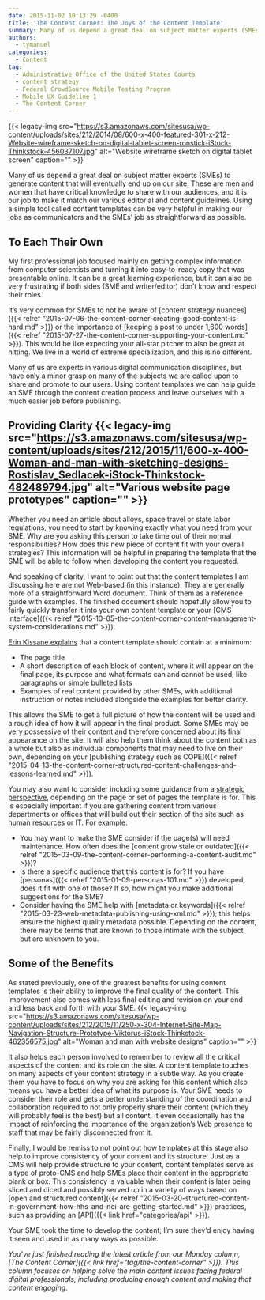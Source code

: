 ```yaml
---
date: 2015-11-02 10:13:29 -0400
title: 'The Content Corner: The Joys of the Content Template'
summary: Many of us depend a great deal on subject matter experts (SMEs) to generate content that will eventually end up on our site. These are men and women that have critical knowledge to share with our audiences, and it is our job to make it match our various editorial and content guidelines. Using a simple
authors:
  - tymanuel
categories:
  - Content
tag:
  - Administrative Office of the United States Courts
  - content strategy
  - Federal CrowdSource Mobile Testing Program
  - Mobile UX Guideline 1
  - The Content Corner
---
```


{{< legacy-img src="https://s3.amazonaws.com/sitesusa/wp-content/uploads/sites/212/2014/08/600-x-400-featured-301-x-212-Website-wireframe-sketch-on-digital-tablet-screen-ronstick-iStock-Thinkstock-456037107.jpg" alt="Website wireframe sketch on digital tablet screen" caption="" >}} 

Many of us depend a great deal on subject matter experts (SMEs) to generate content that will eventually end up on our site. These are men and women that have critical knowledge to share with our audiences, and it is our job to make it match our various editorial and content guidelines. Using a simple tool called content templates can be very helpful in making our jobs as communicators and the SMEs&#8217; job as straightforward as possible.

## To Each Their Own

My first professional job focused mainly on getting complex information from computer scientists and turning it into easy-to-ready copy that was presentable online. It can be a great learning experience, but it can also be very frustrating if both sides (SME and writer/editor) don’t know and respect their roles.

It&#8217;s very common for SMEs to not be aware of [content strategy nuances]({{< relref "2015-07-06-the-content-corner-creating-good-content-is-hard.md" >}}) or the importance of [keeping a post to under 1,600 words]({{< relref "2015-07-27-the-content-corner-supporting-your-content.md" >}}). This would be like expecting your all-star pitcher to also be great at hitting. We live in a world of extreme specialization, and this is no different.

Many of us are experts in various digital communication disciplines, but have only a minor grasp on many of the subjects we are called upon to share and promote to our users. Using content templates we can help guide an SME through the content creation process and leave ourselves with a much easier job before publishing.

## Providing Clarity {{< legacy-img src="https://s3.amazonaws.com/sitesusa/wp-content/uploads/sites/212/2015/11/600-x-400-Woman-and-man-with-sketching-designs-Rostislav_Sedlacek-iStock-Thinkstock-482489794.jpg" alt="Various website page prototypes" caption="" >}} 

Whether you need an article about alloys, space travel or state labor regulations, you need to start by knowing exactly what you need from your SME. Why are you asking this person to take time out of their normal responsibilities? How does this new piece of content fit with your overall strategies? This information will be helpful in preparing the template that the SME will be able to follow when developing the content you requested.

And speaking of clarity, I want to point out that the content templates I am discussing here are not Web-based (in this instance). They are generally more of a straightforward Word document. Think of them as a reference guide with examples. The finished document should hopefully allow you to fairly quickly transfer it into your own content template or your [CMS interface]({{< relref "2015-10-05-the-content-corner-content-management-system-considerations.md" >}}).

[Erin Kissane explains](http://alistapart.com/article/content-templates-to-the-rescue) that a content template should contain at a minimum:

  * The page title
  * A short description of each block of content, where it will appear on the final page, its purpose and what formats can and cannot be used, like paragraphs or simple bulleted lists
  * Examples of real content provided by other SMEs, with additional instruction or notes included alongside the examples for better clarity.

This allows the SME to get a full picture of how the content will be used and a rough idea of how it will appear in the final product. Some SMEs may be very possessive of their content and therefore concerned about its final appearance on the site. It will also help them think about the content both as a whole but also as individual components that may need to live on their own, depending on your [publishing strategy such as COPE]({{< relref "2015-04-13-the-content-corner-structured-content-challenges-and-lessons-learned.md" >}}).

You may also want to consider including some guidance from a [strategic perspective](https://gathercontent.com/blog/a-guide-to-strategic-content-templates), depending on the page or set of pages the template is for. This is especially important if you are gathering content from various departments or offices that will build out their section of the site such as human resources or IT. For example:

  * You may want to make the SME consider if the page(s) will need maintenance. How often does the [content grow stale or outdated]({{< relref "2015-03-09-the-content-corner-performing-a-content-audit.md" >}})?
  * Is there a specific audience that this content is for? If you have [personas]({{< relref "2015-01-09-personas-101.md" >}}) developed, does it fit with one of those? If so, how might you make additional suggestions for the SME?
  * Consider having the SME help with [metadata or keywords]({{< relref "2015-03-23-web-metadata-publishing-using-xml.md" >}}); this helps ensure the highest quality metadata possible. Depending on the content, there may be terms that are known to those intimate with the subject, but are unknown to you.

## Some of the Benefits

As stated previously, one of the greatest benefits for using content templates is their ability to improve the final quality of the content. This improvement also comes with less final editing and revision on your end and less back and forth with your SME. {{< legacy-img src="https://s3.amazonaws.com/sitesusa/wp-content/uploads/sites/212/2015/11/250-x-304-Internet-Site-Map-Navigation-Structure-Prototype-Viktorus-iStock-Thinkstock-462356575.jpg" alt="Woman and man with website designs" caption="" >}} 

It also helps each person involved to remember to review all the critical aspects of the content and its role on the site. A content template touches on many aspects of your content strategy in a subtle way. As you create them you have to focus on why you are asking for this content which also means you have a better idea of what its purpose is. Your SME needs to consider their role and gets a better understanding of the coordination and collaboration required to not only properly share their content (which they will probably feel is the best) but all content. It even occasionally has the impact of reinforcing the importance of the organization’s Web presence to staff that may be fairly disconnected from it.

Finally, I would be remiss to not point out how templates at this stage also help to improve consistency of your content and its structure. Just as a CMS will help provide structure to your content, content templates serve as a type of proto-CMS and help SMEs place their content in the appropriate blank or box. This consistency is valuable when their content is later being sliced and diced and possibly served up in a variety of ways based on [open and structured content]({{< relref "2015-03-20-structured-content-in-government-how-hhs-and-nci-are-getting-started.md" >}}) practices, such as providing an [API]({{< link href="categories/api" >}}).

Your SME took the time to develop the content; I’m sure they’d enjoy having it seen and used in as many ways as possible.

_You’ve just finished reading the latest article from our Monday column, [The Content Corner]({{< link href="tag/the-content-corner" >}}). This column focuses on helping solve the main content issues facing federal digital professionals, including producing enough content and making that content engaging._